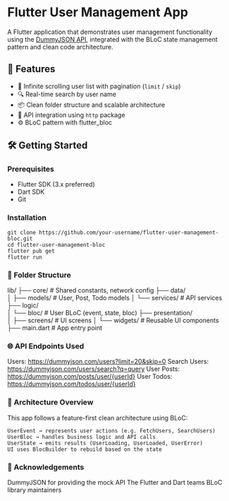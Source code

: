 # Flutter User Management App

A Flutter application that demonstrates user management functionality using the [DummyJSON API](https://dummyjson.com), integrated with the BLoC state management pattern and clean code architecture.

## 🚀 Features

- 🔁 Infinite scrolling user list with pagination (`limit` / `skip`)
- 🔍 Real-time search by user name
- 📦 Clean folder structure and scalable architecture
- 🔄 API integration using `http` package
- ⚙️ BLoC pattern with flutter_bloc

## 🛠️ Getting Started

### Prerequisites

- Flutter SDK (3.x preferred)
- Dart SDK
- Git

### Installation
```
git clone https://github.com/your-username/flutter-user-management-bloc.git
cd flutter-user-management-bloc
flutter pub get
flutter run
```

### 📂 Folder Structure

lib/
├── core/                  # Shared constants, network config
├── data/                 
│   ├── models/            # User, Post, Todo models
│   └── services/          # API services
├── logic/                
│   └── bloc/              # User BLoC (event, state, bloc)
├── presentation/         
│   ├── screens/           # UI screens
│   └── widgets/           # Reusable UI components
├── main.dart              # App entry point

### 🌐 API Endpoints Used

Users: https://dummyjson.com/users?limit=20&skip=0
Search Users: https://dummyjson.com/users/search?q=query
User Posts: https://dummyjson.com/posts/user/{userId}
User Todos: https://dummyjson.com/todos/user/{userId}

### 🧠 Architecture Overview

This app follows a feature-first clean architecture using BLoC:

    UserEvent → represents user actions (e.g. FetchUsers, SearchUsers)
    UserBloc → handles business logic and API calls
    UserState → emits results (UserLoading, UserLoaded, UserError)
    UI uses BlocBuilder to rebuild based on the state

### 🙌 Acknowledgements

DummyJSON for providing the mock API
The Flutter and Dart teams
BLoC library maintainers
